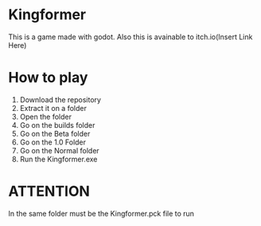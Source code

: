 # Kingformer
This is a game made with godot.
Also this is avainable to itch.io(Insert Link Here)

# How to play
1. Download the repository
2. Extract it on a folder
3. Open the folder
4. Go on the builds folder
5. Go on the Beta folder
6. Go on the 1.0 Folder
7. Go on the Normal folder
8. Run the Kingformer.exe

# ATTENTION

In the same folder must be the Kingformer.pck file to run
